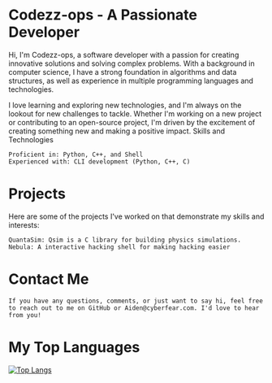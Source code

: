 # Codezz-ops - A Passionate Developer

Hi, I'm Codezz-ops, a software developer with a passion for creating innovative solutions and solving complex problems. With a background in computer science, I have a strong foundation in algorithms and data structures, as well as experience in multiple programming languages and technologies.

I love learning and exploring new technologies, and I'm always on the lookout for new challenges to tackle. Whether I'm working on a new project or contributing to an open-source project, I'm driven by the excitement of creating something new and making a positive impact.
Skills and Technologies

    Proficient in: Python, C++, and Shell
    Experienced with: CLI development (Python, C++, C)

# Projects

   Here are some of the projects I've worked on that demonstrate my skills and interests:

    QuantaSim: Qsim is a C library for building physics simulations.
    Nebula: A interactive hacking shell for making hacking easier

# Contact Me
    
    If you have any questions, comments, or just want to say hi, feel free to reach out to me on GitHub or Aiden@cyberfear.com. I'd love to hear from you!

# My Top Languages
[![Top Langs](https://github-readme-stats.vercel.app/api/top-langs/?username=codezz-ops&theme=dark)](https://github.com/anuraghazra/github-readme-stats)
